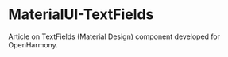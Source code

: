 # MaterialUI-TextFields
Article on TextFields (Material Design) component developed for OpenHarmony.
